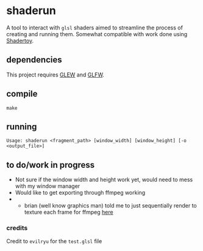 # shaderun
A tool to interact with `glsl` shaders aimed to streamline the process of
creating and running them. Somewhat compatible with work done using [Shadertoy](https://www.shadertoy.com/).

## dependencies
This project requires [GLEW](https://glew.sourceforge.net/) and [GLFW](https://www.glfw.org/).

## compile
`make`

## running
`Usage: shaderun <fragment_path> [window_width] [window_height] [-o <output_file>]`

## to do/work in progress
- Not sure if the window width and height work yet, would need to mess with my window manager
- Would like to get exporting through ffmpeg working
- - brian (well know graphics man) told me to just sequentially render to texture each frame for
    ffmpeg [here](https://www.opengl-tutorial.org/intermediate-tutorials/tutorial-14-render-to-texture/)


### credits
Credit to `evilryu` for the `test.glsl` file

